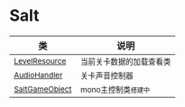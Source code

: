 
# Salt
类 |  说明
-------- |  -----
<small>[LevelResource](md/scripts/Salt/LevelResource.md)</small>  | <small>当前关卡数据的加载查看类</small>
<small>[AudioHandler](md/scripts/Salt/AudioHandler.md)</small>  | <small>关卡声音控制器</small>
<small>[SaltGameObject](md/scripts/Salt/SaltGameObject.md)</small>  | <small>mono主控制类`搭建中`</small>

